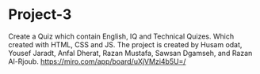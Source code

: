 # Project-3
Create a Quiz which contain English, IQ and Technical Quizes. Which created with HTML, CSS and JS. The project is created by Husam odat, Yousef Jaradt, Anfal Dherat, Razan Mustafa, Sawsan Dgamseh, and Razan Al-Rjoub.
https://miro.com/app/board/uXjVMzi4b5U=/
